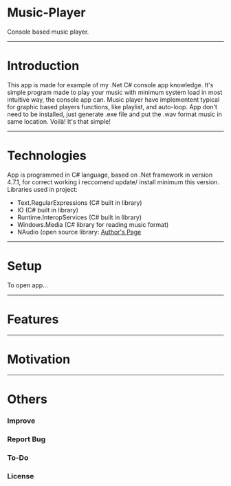 # Music-Player
 Console based music player.

-----------------------------------------
# Introduction

This app is made for example of my .Net C# console app knowledge. It's simple program made to play your music with minimum system load in most intuitive way, the console app can. Music player have implementent typical for graphic based players functions, like playlist, and auto-loop. App don't need to be installed, just generate .exe file and put the .wav format music in same location. Voilà! It's that simple!

------------------------------------------
# Technologies

App is programmed in C# language, based on .Net framework in version 4.7.1, for correct working i reccomend update/ install minimum this version. Libraries used in project:
* Text.RegularExpressions (C# built in library)
* IO (C# built in library)
* Runtime.InteropServices (C# built in library)
* Windows.Media (C# library for reading music format)
* NAudio (open source library: [Author's Page](https://github.com/naudio/NAudio)

------------------------------------------
# Setup

To open app...

------------------------------------------
# Features

------------------------------------------
# Motivation

------------------------------------------
# Others
### Improve

### Report Bug

### To-Do

### License

